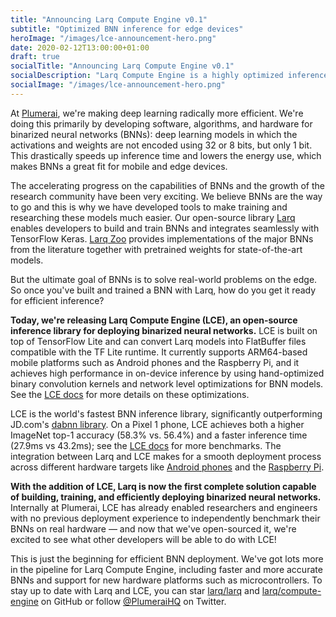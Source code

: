 ```yaml
---
title: "Announcing Larq Compute Engine v0.1"
subtitle: "Optimized BNN inference for edge devices"
heroImage: "/images/lce-announcement-hero.png"
date: 2020-02-12T13:00:00+01:00
draft: true
socialTitle: "Announcing Larq Compute Engine v0.1"
socialDescription: "Larq Compute Engine is a highly optimized inference engine for binarized neural networks."
socialImage: "/images/lce-announcement-hero.png"
---
```


At [Plumerai](https://plumerai.com), we're making deep learning radically more efficient.
We're doing this primarily by developing software, algorithms, and hardware for binarized neural networks (BNNs): deep learning models in which the activations and weights are not encoded using 32 or 8 bits, but only 1 bit.
This drastically speeds up inference time and lowers the energy use, which makes BNNs a great fit for mobile and edge devices.

The accelerating progress on the capabilities of BNNs and the growth of the research community have been very exciting.
We believe BNNs are the way to go and this is why we have developed tools to make training and researching these models much easier.
Our open-source library [Larq](https://larq.dev) enables developers to build and train BNNs and integrates seamlessly with TensorFlow Keras.
[Larq Zoo](https://github.com/larq/zoo) provides implementations of the major BNNs from the literature together with pretrained weights for state-of-the-art models.

But the ultimate goal of BNNs is to solve real-world problems on the edge.
So once you've built and trained a BNN with Larq, how do you get it ready for efficient inference?

**Today, we're releasing Larq Compute Engine (LCE), an open-source inference library for deploying binarized neural networks.**
LCE is built on top of TensorFlow Lite and can convert Larq models into FlatBuffer files compatible with the TF Lite runtime.
It currently supports ARM64-based mobile platforms such as Android phones and the Raspberry Pi, and it achieves high performance in on-device inference by using hand-optimized binary convolution kernels and network level optimizations for BNN models.
See the [LCE docs](TODO) for more details on these optimizations.

LCE is the world's fastest BNN inference library, significantly outperforming JD.com's [dabnn library](https://github.com/JDAI-CV/dabnn).
On a Pixel 1 phone, LCE achieves both a higher ImageNet top-1 accuracy (58.3% vs. 56.4%) and a faster inference time (27.9ms vs 43.2ms); see the [LCE docs](TODO) for more benchmarks.
The integration between Larq and LCE makes for a smooth deployment process across different hardware targets like [Android phones](TODO) and the [Raspberry Pi](TODO).

**With the addition of LCE, Larq is now the first complete solution capable of building, training, and efficiently deploying binarized neural networks.**
Internally at Plumerai, LCE has already enabled researchers and engineers with no previous deployment experience to independently benchmark their BNNs on real hardware — and now that we've open-sourced it, we're excited to see what other developers will be able to do with LCE!

This is just the beginning for efficient BNN deployment.
We've got lots more in the pipeline for Larq Compute Engine, including faster and more accurate BNNs and support for new hardware platforms such as microcontrollers.
To stay up to date with Larq and LCE, you can star [larq/larq](https://github.com/larq/larq) and [larq/compute-engine](https://github.com/larq/compute-engine) on GitHub or follow [@PlumeraiHQ](https://twitter.com/plumeraihq) on Twitter.

